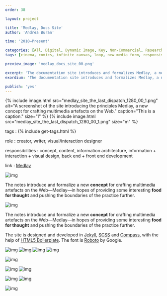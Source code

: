 ```yaml
---
order: 38

layout: project

title: 'Medlay, Docs Site'
author: 'Andrea Buran'

time: '2010–Present'

categories: [All, Digital, Dynamic Image, Key, Non-Commercial, Research]
tags: [cinema, comics, infinite canvas, loop, new media form, responsive, sequential art, site]

preview_image: 'medlay_docs_site_00.png'

excerpt: 'The documentation site introduces and formalizes Medlay, a new concept for crafting multimedia artefacts on the Web.'
exordium: 'The documentation site introduces and formalizes Medlay, a new concept for crafting multimedia artefacts on the Web.'

publish: 'yes'
---
```


<div class="figures">
  {% include image.html src="medlay_site_the_last_dispatch_1280_00_1.png" alt="A screenshot of the site introducing the principles Medlay, a new concept for crafting multimedia artefacts on the Web." caption="This is a caption." size="l" %}
  {% include image.html src="medlay_site_the_last_dispatch_1280_00_1.png" size="m" %}
</div>

tags
: {% include get-tags.html %}

role
: creator, writer, visual/interaction designer

responsibilities
: concept, content, information architecture, information + interaction + visual design, back end + front end development

link
: [Medlay](http://ranbureand.github.io/medlay/ "Medlay")

![img](401)

The notes introduce and formalize a new **concept** for crafting multimedia artefacts on the Web—Medlay—in hopes of providing some interesting **food for thought** and pushing the boundaries of the practice further.

![img](400)

The notes introduce and formalize a new **concept** for crafting multimedia artefacts on the Web—Medlay—in hopes of providing some interesting **food for thought** and pushing the boundaries of the practice further.

The site is designed and developed in [Jekyll](http://jekyllrb.com/ "Jekyll"), [SCSS](http://sass-lang.com/ "SASS") and [Compass](http://compass-style.org/ "Compass"), with the help of [HTML5 Boilerplate](https://html5boilerplate.com/ "HTML5 Boilerplate"). The font is [Roboto](https://www.google.com/fonts/specimen/Roboto) by Google.

![img](393)
![img](394)
![img](390)
![img](392)

![img](397)

![img](395)
![img](396)

![img](391)
![img](399)

![img](402)